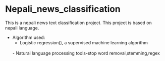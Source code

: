 # Nepali_news_classification
This is a nepali news text classification project. This project is based on nepali language.
<br>
- Algorithm used:
  - Logistic regression(), a supervised machine learning algorithm
  <br>
  - Natural language processing tools-stop word removal,stemming,regex
